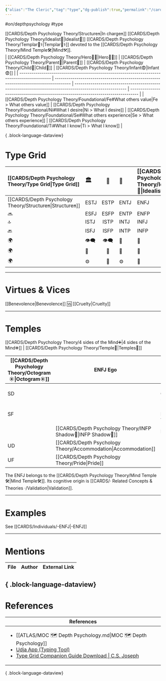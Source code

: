 ```yaml
---
{"alias":"The Cleric","tag":"type","dg-publish":true,"permalink":"/cards/depth-psychology-theory/foundational/enfj/","dgPassFrontmatter":true,"noteIcon":"1","created":"2023-01-05T15:41:27.792+01:00","updated":"2023-05-27T21:34:34.488+02:00"}
---
```


#on/depthpsychology  #type 

[[CARDS/Depth Psychology Theory/Structure🔛\|In charge🔛]] [[CARDS/Depth Psychology Theory/Idealist🦄\|Idealist🦄]] [[CARDS/Depth Psychology Theory/Templar🌠⚕️\|Templar🌠⚕️]] devoted to the [[CARDS/Depth Psychology Theory/Mind Temple🛠️\|Mind⚒️]].  
| [[CARDS/Depth Psychology Theory/Hero🦸‍♂️\|Hero🦸‍♂️]]                                                                                  | [[CARDS/Depth Psychology Theory/Parent🤨\|Parent🤨]]                                                                           | [[CARDS/Depth Psychology Theory/Child👼\|Child👼]]                                                                                              | [[CARDS/Depth Psychology Theory/Infant😨\|Infant😨]]                                                                       |
| ---------------------------------------------------------------------------------------------- | -------------------------------------------------------------------------------------- | -------------------------------------------------------------------------------------------------------- | ---------------------------------------------------------------------------------- |
| [[CARDS/Depth Psychology Theory/Foundational/Fe#What others value\|Fe > What others value]] | [[CARDS/Depth Psychology Theory/Foundational/Ni#What I desire\|Ni > What I desire]] | [[CARDS/Depth Psychology Theory/Foundational/Se#What others experience\|Se > What others experience]] | [[CARDS/Depth Psychology Theory/Foundational/Ti#What I know\|Ti > What I know]] |

{ .block-language-dataview}
# Type Grid

| [[CARDS/Depth Psychology Theory/Type Grid\|Type Grid]]   | <font size="4"> 🏛️</font> | <font size="4"> 🧰</font> | <font size="4"> 🔮</font> | <font size="4"> [[CARDS/Depth Psychology Theory/Idealist🦄\|Idealist🦄]]</font> | 💬    | 💬    | 💬    |
|:--------------- |:------------------------- |:-------------------------:|:------------------------- |:------------------------------------- |:----- |:----- |:----- |
| [[CARDS/Depth Psychology Theory/Structure🔛\|Structure🔛]] | ESTJ                      |           ESTP            | ENTJ                      | ENFJ                                  | ➡️    | 👋    | 🏆    |
| 🔜              | ESFJ                      |           ESFP            | ENTP                      | ENFP                                  | ↪️    | 👋    | 🏃‍♂️ |
| 🔝              | ISTJ                      |           ISTP            | INTJ                      | INFJ                                  | 🧘‍♂️ | 🏃‍♂️ | 🔙    |
| 🔙              | ISFJ                      |           ISFP            | INTP                      | INFP                                  | ↪️    | 🧘‍♂️ | 🏆    |
| 🌍              | 👁️‍🗨️                     |           👁️‍🗨️           | 🧲                        | 🧲                                    |       |       |       |
| 🌍              | 🐜                        |            🦊             | 🦊                        | 🐜                                    |       |       |       |
| 🌍              | ⚙️                        |            👀             | ⚙️                        | 👀                                    |       |       |       |

---
# Virtues & Vices
[[Benevolence\|Benevolence]] 🆚 [[Cruelty\|Cruelty]] 

---
# Temples
[[CARDS/Depth Psychology Theory/4 sides of the Mind➕\|4 sides of the Mind➕]] | [[CARDS/Depth Psychology Theory/Temple🙏\|Temples🙏]] 

| [[CARDS/Depth Psychology Theory/Octogram☀️\|Octogram☀️]] | ENFJ Ego          | [[ISTP Sub🤸\|ISTP Sub🤸]] |
| ------------ | ----------------- | ----------------- |
| SD           |                   | [[CARDS/· Related Concepts & Theories ·/Obstinance\|Obstinance]]    |
| SF           |                   | [[CARDS/Depth Psychology Theory/Humility\|Humility]]    |
|              | [[CARDS/Depth Psychology Theory/INFP Shadow👤\|INFP Shadow👤]]       | ESTJ Superego     |
| UD           | [[CARDS/Depth Psychology Theory/Accommodation\|Accommodation]] |                   |
| UF           | [[CARDS/Depth Psychology Theory/Pride\|Pride]]           |                   |
The ENFJ belongs to the [[CARDS/Depth Psychology Theory/Mind Temple🛠️\|Mind Temple🛠️]].
Its cognitive origin is [[CARDS/· Related Concepts & Theories ·/Validation\|Validation]].

---
# Examples 
See [[CARDS/Individuals/-ENFJ\|-ENFJ]] 

---
# Mentions
| File | Author | External Link |
| ---- | ------ | ------------- |

{ .block-language-dataview}
---
# References
| References                                                                                                                                                                                                                                                           |
| -------------------------------------------------------------------------------------------------------------------------------------------------------------------------------------------------------------------------------------------------------------------- |
| <ul><li>[[ATLAS/MOC 🗺️ Depth Psychology.md\\|MOC 🗺️ Depth Psychology]]</li><li>[Udja App (Typing Tool)](https://www.udja.app/#/)</li><li>[Type Grid Companion Guide Download \\| C.S. Joseph](https://csjoseph.life/type-grid-companion-guide-download/)</li></ul> |

{ .block-language-dataview}







